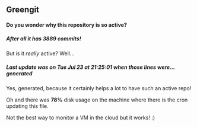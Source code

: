 ## Greengit

#### Do you wonder why this repository is so active?

##### After all it has 3889 commits!

But is it *really* active? Well...

##### Last update was on Tue Jul 23 at 21:25:01 when those lines were... generated

Yes, generated, because it certainly helps a lot to have such an active repo!

Oh and there was **78%** disk usage on the machine
where there is the cron updating this file.

Not the best way to monitor a VM in the cloud but it works! :)
